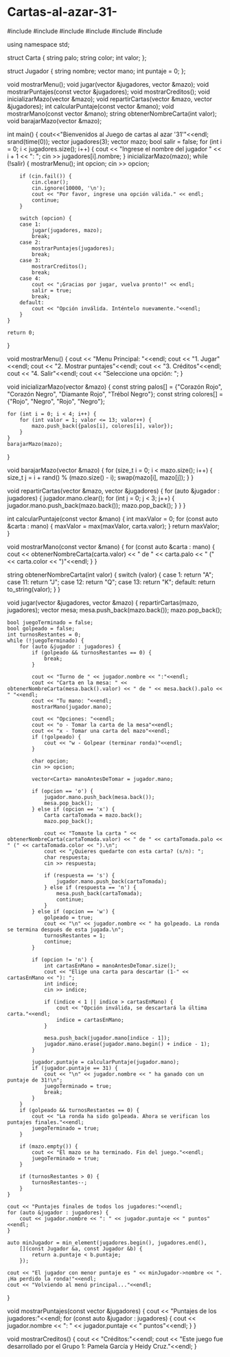 # Cartas-al-azar-31-
#include <iostream>
#include <vector>
#include <string>
#include <cstdlib>
#include <ctime>
#include <algorithm>

using namespace std;

struct Carta {
    string palo;
    string color;
    int valor;
};

struct Jugador {
    string nombre;
    vector<Carta> mano;
    int puntaje = 0;
};

void mostrarMenu();
void jugar(vector<Jugador> &jugadores, vector<Carta> &mazo);
void mostrarPuntajes(const vector<Jugador> &jugadores);
void mostrarCreditos();
void inicializarMazo(vector<Carta> &mazo);
void repartirCartas(vector<Carta> &mazo, vector<Jugador> &jugadores);
int calcularPuntaje(const vector<Carta> &mano);
void mostrarMano(const vector<Carta> &mano);
string obtenerNombreCarta(int valor);
void barajarMazo(vector<Carta> &mazo);

int main() {
    cout<<"Bienvenidos al Juego de cartas al azar '31'"<<endl;
    srand(time(0)); 
    vector<Jugador> jugadores(3);
    vector<Carta> mazo;
    bool salir = false;
    for (int i = 0; i < jugadores.size(); i++) {
        cout << "Ingrese el nombre del jugador " << i + 1 << ": ";
        cin >> jugadores[i].nombre;
    }
    inicializarMazo(mazo);
    while (!salir) {
        mostrarMenu();
        int opcion;
        cin >> opcion;

        if (cin.fail()) {
            cin.clear();
            cin.ignore(10000, '\n');
            cout << "Por favor, ingrese una opción válida." << endl;
            continue;
        }

        switch (opcion) {
        case 1:
            jugar(jugadores, mazo);
            break;
        case 2:
            mostrarPuntajes(jugadores);
            break;
        case 3:
            mostrarCreditos();
            break;
        case 4:
            cout << "¡Gracias por jugar, vuelva pronto!" << endl;
            salir = true;
            break;
        default:
            cout << "Opción inválida. Inténtelo nuevamente."<<endl;
        }
    }

    return 0;
}

void mostrarMenu() {
    cout << "Menu Principal: "<<endl;
    cout << "1. Jugar"<<endl;
    cout << "2. Mostrar puntajes"<<endl;
    cout << "3. Créditos"<<endl;
    cout << "4. Salir"<<endl;
    cout << "Seleccione una opción: ";
}

void inicializarMazo(vector<Carta> &mazo) {
    const string palos[] = {"Corazón Rojo", "Corazón Negro", "Diamante Rojo", "Trébol Negro"};
    const string colores[] = {"Rojo", "Negro", "Rojo", "Negro"};

    for (int i = 0; i < 4; i++) {
        for (int valor = 1; valor <= 13; valor++) {
            mazo.push_back({palos[i], colores[i], valor});
        }
    }
    barajarMazo(mazo);
}

void barajarMazo(vector<Carta> &mazo) {
    for (size_t i = 0; i < mazo.size(); i++) {
        size_t j = i + rand() % (mazo.size() - i);
        swap(mazo[i], mazo[j]);
    }
}

void repartirCartas(vector<Carta> &mazo, vector<Jugador> &jugadores) {
    for (auto &jugador : jugadores) {
        jugador.mano.clear();
        for (int j = 0; j < 3; j++) {
            jugador.mano.push_back(mazo.back());
            mazo.pop_back();
        }
    }
}

int calcularPuntaje(const vector<Carta> &mano) {
    int maxValor = 0;
    for (const auto &carta : mano) {
        maxValor = max(maxValor, carta.valor);
    }
    return maxValor;
}

void mostrarMano(const vector<Carta> &mano) {
    for (const auto &carta : mano) {
        cout << obtenerNombreCarta(carta.valor) << " de " << carta.palo << " (" << carta.color << ")"<<endl;
    }
}

string obtenerNombreCarta(int valor) {
    switch (valor) {
        case 1: return "A"; 
        case 11: return "J";
        case 12: return "Q"; 
        case 13: return "K"; 
        default: return to_string(valor); 
    }
}

void jugar(vector<Jugador> &jugadores, vector<Carta> &mazo) {
    repartirCartas(mazo, jugadores);
    vector<Carta> mesa;
    mesa.push_back(mazo.back());
    mazo.pop_back();

    bool juegoTerminado = false;
    bool golpeado = false;
    int turnosRestantes = 0;  
    while (!juegoTerminado) {
        for (auto &jugador : jugadores) {
            if (golpeado && turnosRestantes == 0) {
                break;
            }

            cout << "Turno de " << jugador.nombre << ":"<<endl;
            cout << "Carta en la mesa: " << obtenerNombreCarta(mesa.back().valor) << " de " << mesa.back().palo << " "<<endl;
            cout << "Tu mano: "<<endl;
            mostrarMano(jugador.mano);

            cout << "Opciones: "<<endl;
            cout << "o - Tomar la carta de la mesa"<<endl;
            cout << "x - Tomar una carta del mazo"<<endl;
            if (!golpeado) {
                cout << "w - Golpear (terminar ronda)"<<endl;
            }

            char opcion;
            cin >> opcion;

            vector<Carta> manoAntesDeTomar = jugador.mano;

            if (opcion == 'o') {
                jugador.mano.push_back(mesa.back());
                mesa.pop_back();
            } else if (opcion == 'x') {
                Carta cartaTomada = mazo.back();
                mazo.pop_back();

                cout << "Tomaste la carta " << obtenerNombreCarta(cartaTomada.valor) << " de " << cartaTomada.palo << " (" << cartaTomada.color << ").\n";
                cout << "¿Quieres quedarte con esta carta? (s/n): ";
                char respuesta;
                cin >> respuesta;

                if (respuesta == 's') {
                    jugador.mano.push_back(cartaTomada);
                } else if (respuesta == 'n') {
                    mesa.push_back(cartaTomada);
                    continue; 
                }
            } else if (opcion == 'w') {
                golpeado = true;
                cout << "\n" << jugador.nombre << " ha golpeado. La ronda se termina después de esta jugada.\n";
                turnosRestantes = 1;  
                continue;
            }

            if (opcion != 'n') {
                int cartasEnMano = manoAntesDeTomar.size();
                cout << "Elige una carta para descartar (1-" << cartasEnMano << "): ";
                int indice;
                cin >> indice;

                if (indice < 1 || indice > cartasEnMano) {
                    cout << "Opción inválida, se descartará la última carta."<<endl;
                    indice = cartasEnMano;
                }

                mesa.push_back(jugador.mano[indice - 1]);
                jugador.mano.erase(jugador.mano.begin() + indice - 1);
            }

            jugador.puntaje = calcularPuntaje(jugador.mano);
            if (jugador.puntaje == 31) {
                cout << "\n" << jugador.nombre << " ha ganado con un puntaje de 31!\n";
                juegoTerminado = true;
                break;
            }
        }
        if (golpeado && turnosRestantes == 0) {
            cout << "La ronda ha sido golpeada. Ahora se verifican los puntajes finales."<<endl;
            juegoTerminado = true;
        }

        if (mazo.empty()) {
            cout << "El mazo se ha terminado. Fin del juego."<<endl;
            juegoTerminado = true;
        }

        if (turnosRestantes > 0) {
            turnosRestantes--;
        }
    }

    cout << "Puntajes finales de todos los jugadores:"<<endl;
    for (auto &jugador : jugadores) {
        cout << jugador.nombre << ": " << jugador.puntaje << " puntos"<<endl;
    }

    auto minJugador = min_element(jugadores.begin(), jugadores.end(), 
        [](const Jugador &a, const Jugador &b) {
            return a.puntaje < b.puntaje;
        });

    cout << "El jugador con menor puntaje es " << minJugador->nombre << ". ¡Ha perdido la ronda!"<<endl;
    cout << "Volviendo al menú principal..."<<endl;
}

void mostrarPuntajes(const vector<Jugador> &jugadores) {
    cout << "Puntajes de los jugadores:"<<endl;
    for (const auto &jugador : jugadores) {
        cout << jugador.nombre << ": " << jugador.puntaje << " puntos"<<endl;
    }
}

void mostrarCreditos() {
    cout << "Créditos:"<<endl;
    cout << "Este juego fue desarrollado por el Grupo 1: Pamela García y Heidy Cruz."<<endl;
}
